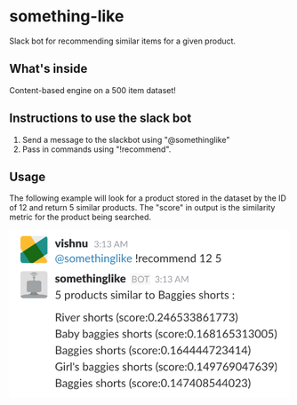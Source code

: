 # something-like
Slack bot for recommending similar items for a given product.

## What's inside
Content-based engine on a 500 item dataset!

## Instructions to use the slack bot
1. Send a message to the slackbot using "@somethinglike"
2. Pass in commands using "!recommend".

## Usage
The following example will look for a product stored in the dataset by the ID of 12 and return 5 similar products.
The "score" in output is the similarity metric for the product being searched.

![alt text](https://github.com/kanishkamisra/something-like/blob/master/screenshot.png "Screenshot of the SlackBot SomethingLike")
